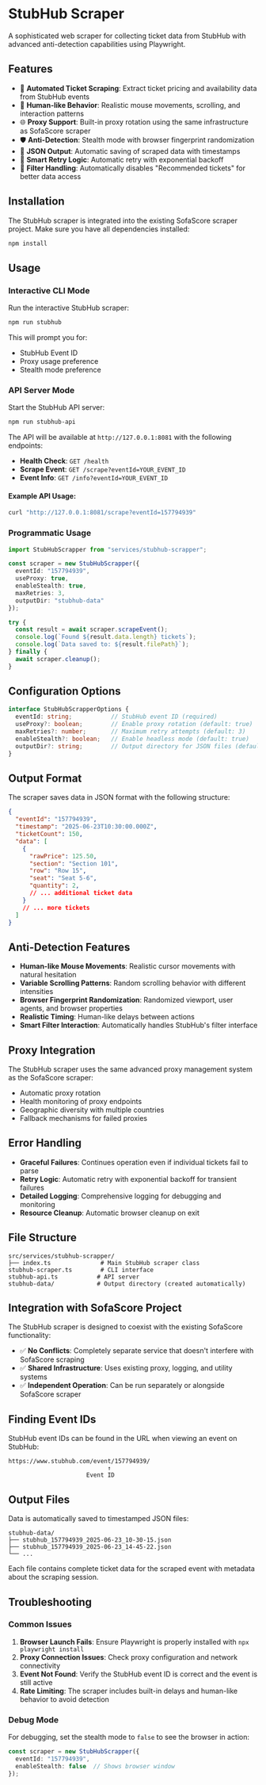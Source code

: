# StubHub Scraper

A sophisticated web scraper for collecting ticket data from StubHub with advanced anti-detection capabilities using Playwright.

## Features

- 🎫 **Automated Ticket Scraping**: Extract ticket pricing and availability data from StubHub events
- 🤖 **Human-like Behavior**: Realistic mouse movements, scrolling, and interaction patterns
- 🌐 **Proxy Support**: Built-in proxy rotation using the same infrastructure as SofaScore scraper
- 🛡️ **Anti-Detection**: Stealth mode with browser fingerprint randomization
- 💾 **JSON Output**: Automatic saving of scraped data with timestamps
- 🔄 **Smart Retry Logic**: Automatic retry with exponential backoff
- 🎯 **Filter Handling**: Automatically disables "Recommended tickets" for better data access

## Installation

The StubHub scraper is integrated into the existing SofaScore scraper project. Make sure you have all dependencies installed:

```bash
npm install
```

## Usage

### Interactive CLI Mode

Run the interactive StubHub scraper:

```bash
npm run stubhub
```

This will prompt you for:
- StubHub Event ID
- Proxy usage preference
- Stealth mode preference

### API Server Mode

Start the StubHub API server:

```bash
npm run stubhub-api
```

The API will be available at `http://127.0.0.1:8081` with the following endpoints:

- **Health Check**: `GET /health`
- **Scrape Event**: `GET /scrape?eventId=YOUR_EVENT_ID`
- **Event Info**: `GET /info?eventId=YOUR_EVENT_ID`

#### Example API Usage:

```bash
curl "http://127.0.0.1:8081/scrape?eventId=157794939"
```

### Programmatic Usage

```typescript
import StubHubScrapper from "services/stubhub-scrapper";

const scraper = new StubHubScrapper({
  eventId: "157794939",
  useProxy: true,
  enableStealth: true,
  maxRetries: 3,
  outputDir: "stubhub-data"
});

try {
  const result = await scraper.scrapeEvent();
  console.log(`Found ${result.data.length} tickets`);
  console.log(`Data saved to: ${result.filePath}`);
} finally {
  await scraper.cleanup();
}
```

## Configuration Options

```typescript
interface StubHubScrapperOptions {
  eventId: string;           // StubHub event ID (required)
  useProxy?: boolean;        // Enable proxy rotation (default: true)
  maxRetries?: number;       // Maximum retry attempts (default: 3)
  enableStealth?: boolean;   // Enable headless mode (default: true)
  outputDir?: string;        // Output directory for JSON files (default: "stubhub-data")
}
```

## Output Format

The scraper saves data in JSON format with the following structure:

```json
{
  "eventId": "157794939",
  "timestamp": "2025-06-23T10:30:00.000Z",
  "ticketCount": 150,
  "data": [
    {
      "rawPrice": 125.50,
      "section": "Section 101",
      "row": "Row 15",
      "seat": "Seat 5-6",
      "quantity": 2,
      // ... additional ticket data
    }
    // ... more tickets
  ]
}
```

## Anti-Detection Features

- **Human-like Mouse Movements**: Realistic cursor movements with natural hesitation
- **Variable Scrolling Patterns**: Random scrolling behavior with different intensities
- **Browser Fingerprint Randomization**: Randomized viewport, user agents, and browser properties
- **Realistic Timing**: Human-like delays between actions
- **Smart Filter Interaction**: Automatically handles StubHub's filter interface

## Proxy Integration

The StubHub scraper uses the same advanced proxy management system as the SofaScore scraper:

- Automatic proxy rotation
- Health monitoring of proxy endpoints
- Geographic diversity with multiple countries
- Fallback mechanisms for failed proxies

## Error Handling

- **Graceful Failures**: Continues operation even if individual tickets fail to parse
- **Retry Logic**: Automatic retry with exponential backoff for transient failures
- **Detailed Logging**: Comprehensive logging for debugging and monitoring
- **Resource Cleanup**: Automatic browser cleanup on exit

## File Structure

```
src/services/stubhub-scrapper/
├── index.ts              # Main StubHub scraper class
stubhub-scraper.ts        # CLI interface
stubhub-api.ts           # API server
stubhub-data/            # Output directory (created automatically)
```

## Integration with SofaScore Project

The StubHub scraper is designed to coexist with the existing SofaScore functionality:

- ✅ **No Conflicts**: Completely separate service that doesn't interfere with SofaScore scraping
- ✅ **Shared Infrastructure**: Uses existing proxy, logging, and utility systems
- ✅ **Independent Operation**: Can be run separately or alongside SofaScore scraper

## Finding Event IDs

StubHub event IDs can be found in the URL when viewing an event on StubHub:

```
https://www.stubhub.com/event/157794939/
                            ↑
                      Event ID
```

## Output Files

Data is automatically saved to timestamped JSON files:

```
stubhub-data/
├── stubhub_157794939_2025-06-23_10-30-15.json
├── stubhub_157794939_2025-06-23_14-45-22.json
└── ...
```

Each file contains complete ticket data for the scraped event with metadata about the scraping session.

## Troubleshooting

### Common Issues

1. **Browser Launch Fails**: Ensure Playwright is properly installed with `npx playwright install`
2. **Proxy Connection Issues**: Check proxy configuration and network connectivity
3. **Event Not Found**: Verify the StubHub event ID is correct and the event is still active
4. **Rate Limiting**: The scraper includes built-in delays and human-like behavior to avoid detection

### Debug Mode

For debugging, set the stealth mode to `false` to see the browser in action:

```typescript
const scraper = new StubHubScrapper({
  eventId: "157794939",
  enableStealth: false  // Shows browser window
});
```
